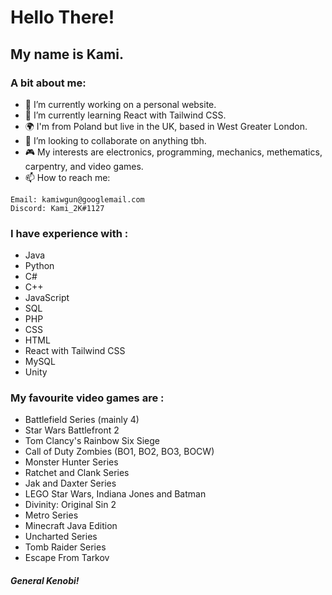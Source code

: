 # Hello There!
## My name is Kami.

### A bit about me:

- 🔭 I’m currently working on a personal website.
- 🌱 I’m currently learning React with Tailwind CSS.
- 🌍 I'm from Poland but live in the UK, based in West Greater London.
- 👯 I’m looking to collaborate on anything tbh.
- 🎮 My interests are electronics, programming, mechanics, methematics, carpentry, and video games.
- 📫 How to reach me: 
```
Email: kamiwgun@googlemail.com
Discord: Kami_2K#1127
```
### I have experience with : 

- Java
- Python 
- C#
- C++
- JavaScript
- SQL
- PHP
- CSS
- HTML
- React with Tailwind CSS
- MySQL
- Unity

### My favourite video games are : 

- Battlefield Series (mainly 4)
- Star Wars Battlefront 2
- Tom Clancy's Rainbow Six Siege
- Call of Duty Zombies (BO1, BO2, BO3, BOCW)
- Monster Hunter Series
- Ratchet and Clank Series
- Jak and Daxter Series
- LEGO Star Wars, Indiana Jones and Batman
- Divinity: Original Sin 2
- Metro Series
- Minecraft Java Edition
- Uncharted Series
- Tomb Raider Series
- Escape From Tarkov

<!---
### My PC build :

- Ryzen 9 5900x
- 32GB 3200 MHz Ram
- Asus TUF Gaming B550M Plus
- Noctua NH-D15 Black
- RTX 3080 Ti FE
- Seasonic PX750
- Phanteks Evolv MATX
- Samsung 970 Evo 1TB SSD
- WD Blue 2TB HDD
--->

##### General Kenobi!

